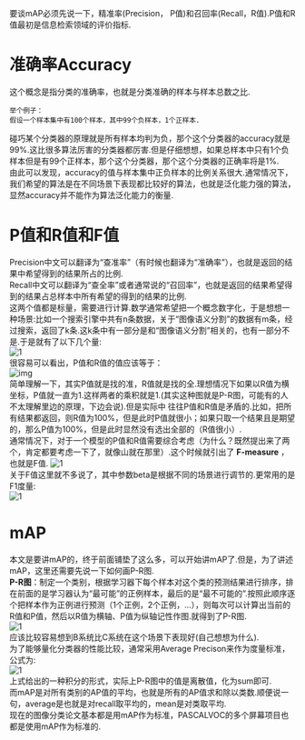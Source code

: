 要谈mAP必须先说一下，精准率(Precision， P值)和召回率(Recall，R值).P值和R值最初是信息检索领域的评价指标.  
# 准确率Accuracy
这个概念是指分类的准确率，也就是分类准确的样本与样本总数之比.  
```
举个例子：
假设一个样本集中有100个样本，其中99个负样本，1个正样本.
```  
碰巧某个分类器的原理就是所有样本均判为负，那个这个分类器的accuracy就是99%.这比很多算法厉害的分类器都厉害.但是仔细想想，如果总样本中只有1个负样本但是有99个正样本，那个这个分类器，那个这个分类器的正确率将是1%.  
由此可以发现，accuracy的值与样本集中正负样本的比例关系很大.通常情况下，我们希望的算法是在不同场景下表现都比较好的算法，也就是泛化能力强的算法，显然accuracy并不能作为算法泛化能力的衡量. 

# P值和R值和F值
Precision中文可以翻译为“查准率”（有时候也翻译为“准确率”），也就是返回的结果中希望得到的结果所占的比例.  
Recall中文可以翻译为“查全率”或者通常说的“召回率”，也就是返回的结果希望得到的结果占总样本中所有希望的得到的结果的比例.  
这两个值都是标量，需要进行计算.数学通常希望把一个概念数字化，于是想想一种场景:比如一个搜索引擎中共有n条数据，关于“图像语义分割”的数据有m条，经过搜索，返回了k条.这k条中有一部分是和“图像语义分割”相关的，也有一部分不是.于是就有了以下几个量:  
![1](http://i2.muimg.com/589172/211ad894d9b5912d.png)  
很容易可以看出，P值和R值的值应该等于：  
![img](http://i2.muimg.com/589172/99d7798fabf494a3.png)  
简单理解一下，其实P值就是找的准，R值就是找的全.理想情况下如果以R值为横坐标，P值就一直为1.这样两者的乘积就是1.(其实这种图就是P-R图，可能有的人不太理解里边的原理，下边会说).但是实际中
往往P值和R值是矛盾的.比如，把所有结果都返回，则R值为100%，但是此时P值就很小；如果只取一个结果且是期望的，那么P值为100%，但是此时显然没有选出全部的（R值很小）.  
通常情况下，对于一个模型的P值和R值需要综合考虑（为什么？既然提出来了两个，肯定都要考虑一下了，就像山就在那里）.这个时候就引出了 **F-measure** ，也就是F值.
![1](http://i2.muimg.com/589172/80d2c6bd6d8323fc.png)  
关于F值这里就不多说了，其中参数beta是根据不同的场景进行调节的.更常用的是F1度量:  
![1](http://i2.muimg.com/589172/41950d0c5054bcbe.png)  

# mAP
本文是要讲mAP的，终于前面铺垫了这么多，可以开始讲mAP了.但是，为了讲述mAP，这里还需要先说一下如何画P-R图.  
**P-R图**：制定一个类别，根据学习器下每个样本对这个类的预测结果进行排序，排在前面的是学习器认为“最可能”的正例样本，最后的是“最不可能的”.按照此顺序逐个把样本作为正例进行预测（1个正例，2个正例，...），则每次可以计算出当前的R值和P值，然后以R值为横轴、P值为纵轴记性作图.就得到了P-R图.  
![1](http://i1.piimg.com/589172/71a074d3c02e52b2.png)  
应该比较容易想到B系统比C系统在这个场景下表现好(自己想想为什么).  
为了能够量化分类器的性能比较，通常采用Average Precison来作为度量标准，公式为:  
![1](http://i1.piimg.com/589172/aaa973606eb7fbc7.png)  
上式给出的一种积分的形式，实际上P-R图中的值是离散值，化为sum即可.  
而mAP是对所有类别的AP值的平均，也就是所有的AP值求和除以类数.顺便说一句，average是也就是对recall取平均的，mean是对类取平均.  
现在的图像分类论文基本都是用mAP作为标准，PASCALVOC的多个屏幕项目也都是使用mAP作为标准的.  
